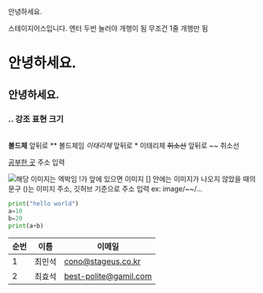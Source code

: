 안녕하세요.

스테이지어스입니다.   엔터 두번 눌러야 개행이 됨   무조건 1줄 개행만 됨

# 안녕하세요.
## 안녕하세요.
### ..                     강조 표현 크기
#### 
#####
######                        

**볼드체**     앞뒤로 ** 볼드체임
*이태리체*     앞뒤로 * 이태리체
~~취소선~~     앞뒤로 ~~ 취소선

[공부한 곳](https://stageus.co.kr)     주소 입력

![해당 이미지는 엑박임](https://avatars.githubusercontent.com/u/102031783?s=48&v=4) !가 앞에 있으면 이미지   [] 안에는 이미지가 나오지 않았을 때의 문구  ()는 이미지 주소,  깃허브 기준으로 주소 입력  ex: image/~~/...


```python
print("hello world")
a=10
b=20
print(a+b)
```

|순번|이름|이메일|
|---|---|---|
|1|최민석|cono@stageus.co.kr|
|2|최효석|best-polite@gamil.com|
